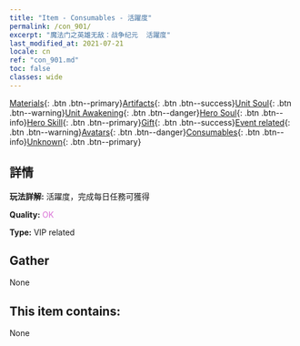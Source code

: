 ```yaml
---
title: "Item - Consumables - 活躍度"
permalink: /con_901/
excerpt: "魔法门之英雄无敌：战争纪元  活躍度"
last_modified_at: 2021-07-21
locale: cn
ref: "con_901.md"
toc: false
classes: wide
---
```

 [Materials](/ItemsCN/){: .btn .btn--primary}[Artifacts](/ItemsCN/Artifacts/){: .btn .btn--success}[Unit Soul](/ItemsCN/UnitSoul/){: .btn .btn--warning}[Unit Awakening](/ItemsCN/UnitAwakening/){: .btn .btn--danger}[Hero Soul](/ItemsCN/HeroSoul/){: .btn .btn--info}[Hero Skill](/ItemsCN/HeroSkill/){: .btn .btn--primary}[Gift](/ItemsCN/Gift/){: .btn .btn--success}[Event related](/ItemsCN/Events/){: .btn .btn--warning}[Avatars](/ItemsCN/Avatars/){: .btn .btn--danger}[Consumables](/ItemsCN/Consumables/){: .btn .btn--info}[Unknown](/ItemsCN/Unknown/){: .btn .btn--primary}

## 詳情
 **玩法詳解:** 活躍度，完成每日任務可獲得

 **Quality:** <span style="color: #DA70D6">OK</span>

 **Type:** VIP related

## Gather

  None

## This item contains:

  None

